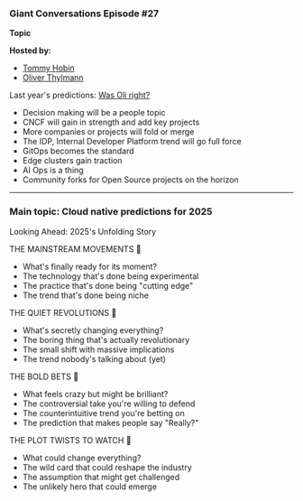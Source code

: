 ### Giant Conversations Episode #27

**Topic** 


**Hosted by:** 

* [Tommy Hobin](https://twitter.com/tommyhobin)
* [Oliver Thylmann](https://twitter.com/othylmann)

Last year's predictions: [Was Oli right?](https://www.giantswarm.io/blog/cloud-native-predictions-for-2024) 

- Decision making will be a people topic
- CNCF will gain in strength and add key projects
- More companies or projects will fold or merge
- The IDP, Internal Developer Platform trend will go full force
- GitOps becomes the standard
- Edge clusters gain traction
- AI Ops is a thing
- Community forks for Open Source projects on the horizon
------------------------------------------------------------------------------------------------------------------------------
### Main topic: Cloud native predictions for 2025

Looking Ahead: 2025's Unfolding Story

THE MAINSTREAM MOVEMENTS 🌊

- What's finally ready for its moment?
- The technology that's done being experimental
- The practice that's done being "cutting edge"
- The trend that's done being niche

THE QUIET REVOLUTIONS 🌱

- What's secretly changing everything?
- The boring thing that's actually revolutionary
- The small shift with massive implications
- The trend nobody's talking about (yet)

THE BOLD BETS 🎲

- What feels crazy but might be brilliant?
- The controversial take you're willing to defend
- The counterintuitive trend you're betting on
- The prediction that makes people say "Really?"

THE PLOT TWISTS TO WATCH 🔄

- What could change everything?
- The wild card that could reshape the industry
- The assumption that might get challenged
- The unlikely hero that could emerge
